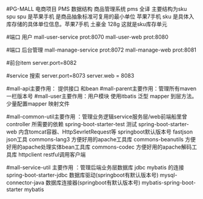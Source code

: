 #PG-MALL 电商项目
PMS 数据结构 
商品管理系统 pms 全译
主要结构为sku spu 
spu 是苹果手机 是商品抽象标准可复用的最小单位 苹果7手机
sku 是具体入库存储的具体单位信息。苹果7手机 土豪金 128g 这就是sku库存单元 

#端口 用户
mall-user-service prot:8070
mall-user-web prot:8080

#端口 后台管理
mall-manage-service prot:8072
mall-manage-web prot:8081

#前台item 
server.port=8082


#service 搜索
server.port=8073
server.web = 8083




#mall-api主要作用： 提供接口 和bean 
#mall-parent主要作用：管理所有maven 一栏版本号
#mall-user主要作用：用户模块 使用itbatis 泛型 mapper 到层方法。少量配置mapper 映射文件



#mall-common-util主要作用 ：管理业务逻辑service服务层/web前端船里曾controller 所需要的依赖
spring-boot-starter-test	测试
spring-boot-starter-web	    内含tomcat容器、HttpSevrletRequest等 springboot默认版本号
fastjson	                json工具
commons-lang3	            方便好用的apache工具库
commons-beanutils	        方便好用的apache处理实体bean工具库
commons-codec	            方便好用的apache解码工具库
httpclient	restful调用客户端

#mall-service-util 主要作用 ：管理后端业务层数据库 jdbc mybatis 的连接
spring-boot-starter-jdbc	数据库驱动(springboot有默认版本号)
mysql-connector-java	数据库连接器(springboot有默认版本号)
mybatis-spring-boot-starter	mybatis